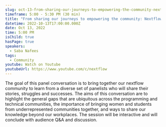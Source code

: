 ```yaml
---
slug: oct-13-from-sharing-our-journeys-to-empowering-the-community-nextflow-and-beyond
timeframe: 5:00 - 5:30 PM (30 min)
title: "From sharing our journeys to empowering the community: Nextflow & beyond"
datetime: 2022-10-13T17:00:00.000Z
date: Oct 13, 2022
time: 5:00 PM
isChild: true
hasPage: true
speakers:
  - Saba Nafees
tags:
  - Community
youtube: Watch on Youtube
youtubeUrl: https://www.youtube.com/c/nextflow
---
```

The goal of this panel conversation is to bring together our nextflow community to learn from a diverse set of panelists who will share their stories, struggles and successes. The aims of this conversation are to highlight the general gaps that are ubiquitous across the programming and technical communities, the importance of bringing women and students from underrepresented communities together, and ways to share our knowledge beyond our workplaces. The session will be interactive and will conclude with audience Q&A and discussion.
